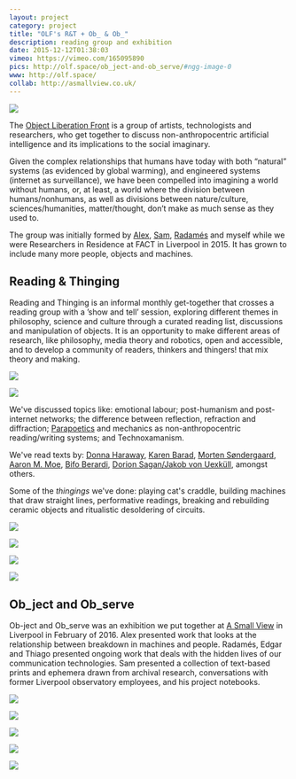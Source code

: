 ```yaml
---
layout: project
category: project
title: "OLF's R&T + Ob_ & Ob_"
description: reading group and exhibition
date: 2015-12-12T01:38:03
vimeo: https://vimeo.com/165095890
pics: http://olf.space/ob_ject-and-ob_serve/#ngg-image-0
www: http://olf.space/
collab: http://asmallview.co.uk/
---
```

![](/images/projects/olf-rt-ob-ob/rt0200.jpg)

The [Object Liberation Front](http://olf.space/) is a group of artists, technologists and researchers, who get together to discuss non-anthropocentric artificial intelligence and its implications to the social imaginary.

Given the complex relationships that humans have today with both “natural” systems (as evidenced by global warming), and engineered systems (internet as surveillance), we have been compelled into imagining a world without humans, or, at least, a world where the division between humans/nonhumans, as well as divisions between nature/culture, sciences/humanities, matter/thought, don’t make as much sense as they used to.

The group was initially formed by [Alex](http://alexpearl.miriadonline.info/), [Sam](http://samskinner.net/), [Radamés](https://radames.in/) and myself while we were Researchers in Residence at FACT in Liverpool in 2015. It has grown to include many more people, objects and machines.

## Reading & Thinging
Reading and Thinging is an informal monthly get-together that crosses a reading group with a ’show and tell’ session, exploring different themes in philosophy, science and culture through a curated reading list, discussions and manipulation of objects. It is an opportunity to make different areas of research, like philosophy, media theory and robotics, open and accessible, and to develop a community of readers, thinkers and thingers! that mix theory and making.

![](/images/projects/olf-rt-ob-ob/rt0101.jpg)

![](/images/projects/olf-rt-ob-ob/rt0102.jpg)

We've discussed topics like: emotional labour; post-humanism and post-internet networks; the difference between reflection, refraction and diffraction; [Parapoetics](http://www.brokendimanche.eu/new-page-2/) and mechanics as non-anthropocentric reading/writing systems; and Technoxamanism.

We've read texts by: [Donna Haraway](https://muse.jhu.edu/journals/configurations/v002/2.1haraway.html), [Karen Barad](http://humweb.ucsc.edu/feministstudies/faculty/barad/barad-posthumanist.pdf), [Morten Søndergaard](http://www.brokendimanche.eu/shop-1/suture), [Aaron M. Moe](http://www.brokendimanche.eu/shop-1/protean-poetics), [Bifo Berardi](http://tmp.thiagohersan.com/tmp/OLF-RT/Berardi-the-soul-at-work-INTRO.pdf), [Dorion Sagan/Jakob von Uexküll](http://tmp.thiagohersan.com/tmp/OLF-RT/Sagan_intro_to_umwelt.pdf), amongst others.

Some of the *thingings* we've done: playing cat's craddle, building machines that draw straight lines, performative readings, breaking and rebuilding ceramic objects and ritualistic desoldering of circuits.

![](/images/projects/olf-rt-ob-ob/rt0401.jpg)

![](/images/projects/olf-rt-ob-ob/rt0402.jpg)

![](/images/projects/olf-rt-ob-ob/rt0500.jpg)

![](/images/projects/olf-rt-ob-ob/rt0501.jpg)

## Ob_ject and Ob_serve
Ob-ject and Ob_serve was an exhibition we put together at [A Small View](http://asmallview.co.uk/) in Liverpool in February of 2016. Alex presented work that looks at the relationship between breakdown in machines and people. Radamés, Edgar and Thiago presented ongoing work that deals with the hidden lives of our communication technologies. Sam presented a collection of text-based prints and ephemera drawn from archival research, conversations with former Liverpool observatory employees, and his project notebooks.

![](/images/projects/olf-rt-ob-ob/obob00.jpg)

![](/images/projects/olf-rt-ob-ob/obob01.jpg)

![](/images/projects/olf-rt-ob-ob/obob02.jpg)

![](/images/projects/olf-rt-ob-ob/obob03.jpg)

![](/images/projects/olf-rt-ob-ob/obob04.jpg)
